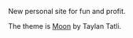 New personal site for fun and profit.

The theme is [Moon](https://github.com/TaylanTatli/Moon) by Taylan Tatli.